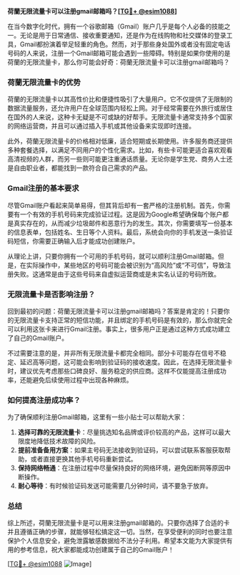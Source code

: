 **荷蘭无限流量卡可以注册gmail邮箱吗？[[TG💪+ @esim1088](https://t.me/s/esim1088)]**

在当今数字化时代，拥有一个谷歌邮箱（Gmail）账户几乎是每个人必备的技能之一。无论是用于日常通信、接收重要通知，还是作为在线购物和社交媒体的登录工具，Gmail都扮演着举足轻重的角色。然而，对于那些身处国外或者没有固定电话号码的人来说，注册一个Gmail邮箱可能会遇到一些障碍。特别是如果你使用的是荷蘭的无限流量卡，那么你可能会好奇：荷蘭无限流量卡可以注册gmail邮箱吗？

### 荷蘭无限流量卡的优势

荷蘭的无限流量卡以其高性价比和便捷性吸引了大量用户。它不仅提供了无限制的数据流量服务，还允许用户在全球范围内轻松上网。对于经常需要在外旅行或居住在国外的人来说，这种卡无疑是不可或缺的好帮手。无限流量卡通常支持多个国家的网络运营商，并且可以通过插入手机或其他设备来实现即时连接。

此外，荷蘭无限流量卡的价格相对低廉，适合短期或长期使用。许多服务商还提供多种套餐选择，以满足不同用户的个性化需求。比如，有些卡可能更适合喜欢观看高清视频的人群，而另一些则可能更注重通话质量。无论你是学生党、商务人士还是自由职业者，都能找到一款符合自己需求的产品。

### Gmail注册的基本要求

尽管Gmail账户看起来简单易得，但其背后却有一套严格的注册机制。首先，你需要有一个有效的手机号码来完成验证过程。这是因为Google希望确保每个账户都是真实存在的，从而减少垃圾邮件和恶意行为的发生。其次，你需要填写一份基本的信息表单，包括姓名、生日等个人资料。最后，系统会向你的手机发送一条验证码短信，你需要正确输入后才能成功创建账户。

从理论上讲，只要你拥有一个可用的手机号码，就可以顺利注册Gmail邮箱。但是，在实际操作中，某些地区的号码可能会被识别为“高风险”或“不可信”，导致注册失败。这通常是由于这些号码来自虚拟运营商或是未实名认证的号码所致。

### 无限流量卡是否影响注册？

回到最初的问题：荷蘭无限流量卡可以注册gmail邮箱吗？答案是肯定的！只要你的无限流量卡支持正常的短信功能，并且绑定的手机号码是有效的，那么你就完全可以利用这张卡来进行Gmail注册。事实上，很多用户正是通过这种方式成功建立了自己的Gmail账户。

不过需要注意的是，并非所有无限流量卡都完全相同。部分卡可能存在信号不稳定、延迟高等问题，这可能会影响到验证码的接收速度。因此，在选择无限流量卡时，建议优先考虑那些口碑良好、服务稳定的供应商。这样不仅能提高注册成功率，还能避免后续使用过程中出现各种麻烦。

### 如何提高注册成功率？

为了确保顺利注册Gmail邮箱，这里有一些小贴士可以帮助大家：

1. **选择可靠的无限流量卡**：尽量挑选知名品牌或评价较高的产品，这样可以最大限度地降低技术故障的风险。
2. **提前准备备用方案**：如果主号码无法接收到验证码，可以尝试联系客服获取帮助，或者直接更换其他手机号码重新尝试。
3. **保持网络畅通**：在注册过程中尽量保持良好的网络环境，避免因断网等原因中断操作。
4. **耐心等待**：有时候验证码发送可能需要几分钟时间，请不要急于放弃。

### 总结

综上所述，荷蘭无限流量卡是可以用来注册gmail邮箱的。只要你选择了合适的卡并且遵循正确的步骤，就能够轻松搞定这一切。当然，在享受便利的同时也要注意保护个人信息安全，避免泄露敏感数据给不法分子利用。希望本文能为大家提供有用的参考信息，祝大家都能成功创建属于自己的Gmail账户！

[[TG💪+ @esim1088](https://t.me/s/esim1088) ![Image](https://i.postimg.cc/4NQfJmqS/Snipaste-2025-05-13-00-14-12.png)]